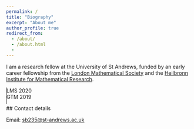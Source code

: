 ```yaml
---
permalink: /
title: "Biography"
excerpt: "About me"
author_profile: true
redirect_from:
  - /about/
  - /about.html
  -
---
```


I am a research fellow at the University of St Andrews, funded by an early career fellowship from the [London Mathematical Society](https://www.lms.ac.uk/) and the [Heilbronn Institute for Mathematical Research](https://heilbronn.ac.uk/).    
<head>
<style>
div.vertical-line{
    width: 1px; /* Line width */
    background-color: black; /* Line color */
    height: 100%; /* Override in-line if you want specific height. */
    float: left; /* Causes the line to float to left of content.
      You can instead use position:absolute or display:inline-block
      if this fits better with your design */
  }

</style>
</head>

<div class="vertical-line" style="height: 45px;"></div>  

LMS 2020  
GTM 2019

<div>
## Contact details

Email: sb235@st-andrews.ac.uk
</div>
